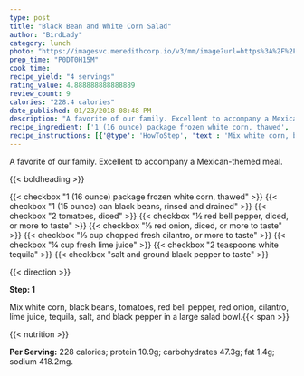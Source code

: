 ```yaml
---
type: post
title: "Black Bean and White Corn Salad"
author: "BirdLady"
category: lunch
photo: "https://imagesvc.meredithcorp.io/v3/mm/image?url=https%3A%2F%2Fimages.media-allrecipes.com%2Fuserphotos%2F1026689.jpg"
prep_time: "P0DT0H15M"
cook_time: 
recipe_yield: "4 servings"
rating_value: 4.888888888888889
review_count: 9
calories: "228.4 calories"
date_published: 01/23/2018 08:48 PM
description: "A favorite of our family. Excellent to accompany a Mexican-themed meal."
recipe_ingredient: ['1 (16 ounce) package frozen white corn, thawed', '1 (15 ounce) can black beans, rinsed and drained', '2 tomatoes, diced', '½ red bell pepper, diced, or more to taste', '⅓ red onion, diced, or more to taste', '⅓ cup chopped fresh cilantro, or more to taste', '¼ cup fresh lime juice', '2 teaspoons white tequila', 'salt and ground black pepper to taste']
recipe_instructions: [{'@type': 'HowToStep', 'text': 'Mix white corn, black beans, tomatoes, red bell pepper, red onion, cilantro, lime juice, tequila, salt, and black pepper in a large salad bowl.\n'}]
---
```


A favorite of our family. Excellent to accompany a Mexican-themed meal. 

{{< boldheading >}}

{{< checkbox "1 (16 ounce) package frozen white corn, thawed" >}}
{{< checkbox "1 (15 ounce) can black beans, rinsed and drained" >}}
{{< checkbox "2  tomatoes, diced" >}}
{{< checkbox "½  red bell pepper, diced, or more to taste" >}}
{{< checkbox "⅓  red onion, diced, or more to taste" >}}
{{< checkbox "⅓ cup chopped fresh cilantro, or more to taste" >}}
{{< checkbox "¼ cup fresh lime juice" >}}
{{< checkbox "2 teaspoons white tequila" >}}
{{< checkbox "salt and ground black pepper to taste" >}}


{{< direction >}}

**Step: 1**

Mix white corn, black beans, tomatoes, red bell pepper, red onion, cilantro, lime juice, tequila, salt, and black pepper in a large salad bowl.{{< span >}}

{{< nutrition >}}

**Per Serving:** 228 calories; protein 10.9g; carbohydrates 47.3g; fat 1.4g; sodium 418.2mg.